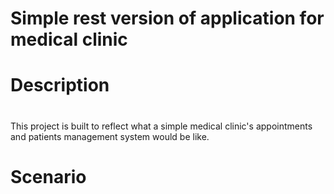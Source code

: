 # Simple rest version of application for medical clinic <h1>


# Description  <h1>
This project is built to reflect what a simple medical clinic's appointments and patients management system would be like.
  

# Scenario


